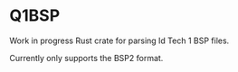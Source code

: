 # Q1BSP

Work in progress Rust crate for parsing Id Tech 1 BSP files.

Currently only supports the BSP2 format.